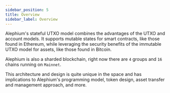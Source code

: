 ```yaml
---
sidebar_position: 5
title: Overview
sidebar_label: Overview
---
```


Alephium's stateful UTXO model combines the advantages of the UTXO and
account models. It supports mutable states for smart contracts, like
those found in Ethereum, while leveraging the security benefits of the
immutable UTXO model for assets, like those found in Bitcoin.

Alephium is also a sharded blockchain, right now there are `4` groups and
`16` chains running on `Mainnet`.

This architecture and design is quite unique in the space and has
implications to Alephium's programming model, token design, asset
transfer and management approach, and more.
